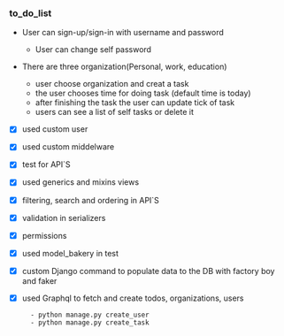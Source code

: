 ### to_do_list

* User can sign-up/sign-in with username and password
  - User can change self password
  
* There are three organization(Personal, work, education)
  - user choose organization and creat a task 
  - the user chooses time for doing task (default time is today)
  - after finishing the task the user can update tick of task 
  - users can see a list of self tasks or delete it
  
 
- [x] used custom user
- [x] used custom middelware
- [x] test for API`S
- [x] used generics and mixins views
- [x] filtering, search and ordering in API`S
- [x] validation in serializers 
- [x] permissions
- [x] used model_bakery in test 
- [x] custom Django command to populate data to the DB with factory boy and faker
- [x] used Graphql to fetch and create todos, organizations, users

        - python manage.py create_user
        - python manage.py create_task
  

